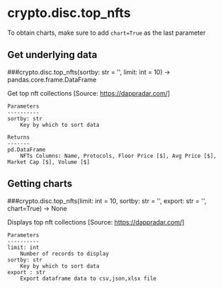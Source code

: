 # crypto.disc.top_nfts

To obtain charts, make sure to add `chart=True` as the last parameter

## Get underlying data 
###crypto.disc.top_nfts(sortby: str = '', limit: int = 10) -> pandas.core.frame.DataFrame

Get top nft collections [Source: https://dappradar.com/]

    Parameters
    ----------
    sortby: str
        Key by which to sort data

    Returns
    -------
    pd.DataFrame
        NFTs Columns: Name, Protocols, Floor Price [$], Avg Price [$], Market Cap [$], Volume [$]

## Getting charts 
###crypto.disc.top_nfts(limit: int = 10, sortby: str = '', export: str = '', chart=True) -> None

Displays top nft collections [Source: https://dappradar.com/]

    Parameters
    ----------
    limit: int
        Number of records to display
    sortby: str
        Key by which to sort data
    export : str
        Export dataframe data to csv,json,xlsx file
